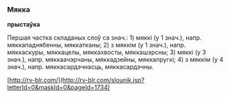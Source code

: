 ### Мякка
**прыстаўка**

Першая частка складаных слоў са знач.: 1) мяккі (у 1 знач.), напр. мяккападнябенны, мяккатканы; 2) з мяккім (у 1 знач.), напр. мяккаскуры, мяккацелы, мяккахвосты, мяккашэрсны; 3) мяккі (у 3 знач.), напр. мяккаачэрчаны, мяккадзейны, мяккапругкі; 4) з мяккім (у 4 знач.), напр. мяккасардэчнасць, мяккасардэчны.

<a rel="author">[http://rv-blr.com/](http://rv-blr.com/slounik.jsp?letterId=0&maskId=0&pageId=1734)</a>
